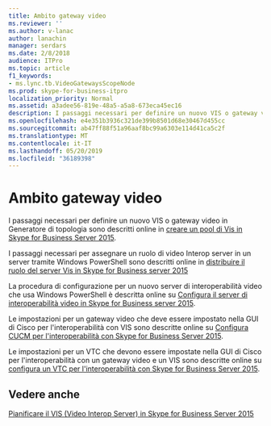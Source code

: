 ```yaml
---
title: Ambito gateway video
ms.reviewer: ''
ms.author: v-lanac
author: lanachin
manager: serdars
ms.date: 2/8/2018
audience: ITPro
ms.topic: article
f1_keywords:
- ms.lync.tb.VideoGatewaysScopeNode
ms.prod: skype-for-business-itpro
localization_priority: Normal
ms.assetid: a3adee56-819e-48a5-a5a8-673eca45ec16
description: I passaggi necessari per definire un nuovo VIS o gateway video in Generatore di topologia sono descritti online in creare un pool di VIS in Skype for Business Server 2015.
ms.openlocfilehash: e4e351b3936c321de399b8501d68e30467d455cc
ms.sourcegitcommit: ab47ff88f51a96aaf8bc99a6303e114d41ca5c2f
ms.translationtype: MT
ms.contentlocale: it-IT
ms.lasthandoff: 05/20/2019
ms.locfileid: "36189398"
---
```

# <a name="video-gateways-scope"></a>Ambito gateway video
 
I passaggi necessari per definire un nuovo VIS o gateway video in Generatore di topologia sono descritti online in [creare un pool di Vis in Skype for Business Server 2015](../../deploy/deploy-video-interop-server/create-a-vis-pool.md).
  
I passaggi necessari per assegnare un ruolo di video Interop server in un server tramite Windows PowerShell sono descritti online in [distribuire il ruolo del server Vis in Skype for Business server 2015](../../deploy/deploy-video-interop-server/deploy-the-vis-server-role.md)
  
La procedura di configurazione per un nuovo server di interoperabilità video che usa Windows PowerShell è descritta online su [Configura il server di interoperabilità video in Skype for Business server 2015](../../deploy/deploy-video-interop-server/configure-the-vis.md).
  
 Le impostazioni per un gateway video che deve essere impostato nella GUI di Cisco per l'interoperabilità con VIS sono descritte online su [Configura CUCM per l'interoperabilità con Skype for Business Server 2015](../../deploy/deploy-video-interop-server/configure-cucm-for-interoperation.md).
  
 Le impostazioni per un VTC che devono essere impostate nella GUI di Cisco per l'interoperabilità con un gateway video e un VIS sono descritte online su [configura un VTC per l'interoperabilità con Skype for Business Server 2015](../../deploy/deploy-video-interop-server/configure-a-vtc-for-interoperation.md).
  
## <a name="see-also"></a>Vedere anche

[Pianificare il VIS (Video Interop Server) in Skype for Business Server 2015](../../plan-your-deployment/video-interop-server.md)
